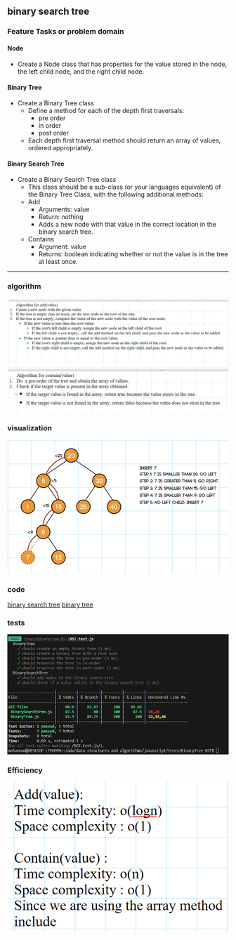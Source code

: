 ## binary search tree

### Feature Tasks or problem domain

#### Node

- Create a Node class that has properties for the value stored in the node, the left child node, and the right child node.

#### Binary Tree

- Create a Binary Tree class
  - Define a method for each of the depth first traversals:
    - pre order
    - in order
    - post order
  - Each depth first traversal method should return an array of values, ordered appropriately.

#### Binary Search Tree

- Create a Binary Search Tree class
  - This class should be a sub-class (or your languages equivalent) of the Binary Tree Class, with the following additional methods:
  - Add
    - Arguments: value
    - Return: nothing
    - Adds a new node with that value in the correct location in the binary search tree.
  - Contains
    - Argument: value
    - Returns: boolean indicating whether or not the value is in the tree at least once.

<hr>

### algorithm

![alg](./addalg.png)<br>
![alg](./containalg.png)

### visualization

![visualization](./visu.png)

### code

[binary search tree](./BinarySearchTree.js)
[binary tree](./BinaryTree.js)

### tests

![tests](./test.png)

### Efficiency

![eff](./eff.png)
